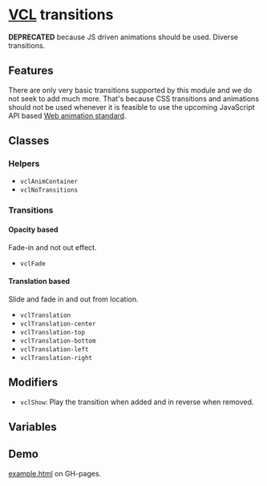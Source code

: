# [VCL](https://github.com/vcl/vcl/doc) transitions

**DEPRECATED** because JS driven animations should be used.
Diverse transitions.

## Features

There are only very basic transitions supported by this module and we
do not seek to add much more. That's because CSS transitions and animations
should not be used whenever it is feasible to use the upcoming
JavaScript API based
[Web animation standard](http://w3c.github.io/web-animations/).

## Classes

### Helpers

- `vclAnimContainer`
- `vclNoTransitions`

### Transitions

#### Opacity based

Fade-in and not out effect.

- `vclFade`

#### Translation based

Slide and fade in and out from location.

- `vclTranslation`
- `vclTranslation-center`
- `vclTranslation-top`
- `vclTranslation-bottom`
- `vclTranslation-left`
- `vclTranslation-right`

## Modifiers

- `vclShow`: Play the transition when added and in reverse when removed.

## Variables

## Demo

[example.html](/demo/example.html) on GH-pages.
